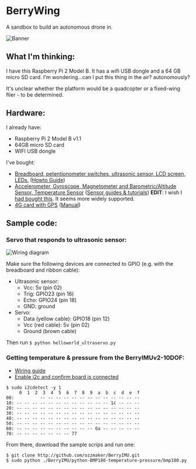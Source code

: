 # BerryWing
A sandbox to build an autonomous drone in.

![Banner](https://raw.githubusercontent.com/srosro/BerryWing/master/assets/berrywing.jpg)

## What I'm thinking:
I have this Raspberry Pi 2 Model B.  It has a wifi USB dongle and a 64 GB micro SD card.  I'm wondering...can I put this thing in the air? autonomously?

It's unclear whether the platform would be a quadcopter or a fixed-wing flier - to be determined.

## Hardware:

I already have:
* Raspberry Pi 2 Model B v1.1
* 64GB micro SD card
* WIFI USB dongle

I've bought:
* [Breadboard, petentionometer switches, ultrasonic sensor, LCD screen, LEDs.](https://www.amazon.com/gp/product/B06W54L7B5) ([Howto Guide](https://github.com/Freenove/Freenove_Ultimate_Starter_Kit_for_Raspberry_Pi))
* [Accelerometer, Gyroscope, Magnetometer and Barometric/Altitude Sensor, Temperature Sensor](https://www.amazon.com/gp/product/B072MN8ZRC) ([Sensor guides & tutorials](https://ozzmaker.com/product/berryimu-accelerometer-gyroscope-magnetometer-barometricaltitude-sensor/)) <b>EDIT</b>: I wish I [had bought this](https://www.amazon.com/HiLetgo-Gyroscope-Acceleration-Accelerator-Magnetometer/dp/B01I1J0Z7Y/).  It seems more widely supported.
* [4G card with GPS](https://www.amazon.com/gp/product/B07PLXNVGZ) ([Manual](https://www.waveshare.com/w/upload/6/6d/SIM7600E-H-4G-HAT-Manual-EN.pdf))


## Sample code:

### Servo that responds to ultrasonic sensor:

![Wiring diagram](https://raw.githubusercontent.com/srosro/BerryWing/master/assets/ultrasonic-servo-wiring.png)

Make sure the following devices are connected to GPIO (e.g. with the breadboard and ribbon cable):

* Ultrasonic sensor:
  * Vcc: 5v (pin 02)
  * Trig: GPIO23 (pin 16)
  * Echo: GPIO24 (pin 18)
  * GND: ground
* Servo:
  * Data (yellow cable): GPIO18 (pin 12)
  * Vcc (red cable): 5v (pin 02)
  * Ground (brown cable)

Then run ```$ python helloworld_ultraservo.py```


### Getting temperature & pressure from the BerryIMUv2-10DOF:

* [Wiring guide](https://ozzmaker.com/berryimu-quick-start-guide/#BerryIMU%20wiring)
* [Enable i2c and confirm board is connected](https://ozzmaker.com/i2c/)

```
$ sudo i2cdetect -y 1
     0  1  2  3  4  5  6  7  8  9  a  b  c  d  e  f
00:          -- -- -- -- -- -- -- -- -- -- -- -- --
10: -- -- -- -- -- -- -- -- -- -- -- -- 1c -- -- --
20: -- -- -- -- -- -- -- -- -- -- -- -- -- -- -- --
30: -- -- -- -- -- -- -- -- -- -- -- -- -- -- -- --
40: -- -- -- -- -- -- -- -- -- -- -- -- -- -- -- --
50: -- -- -- -- -- -- -- -- -- -- -- -- -- -- -- --
60: -- -- -- -- -- -- -- -- -- -- 6a -- -- -- -- --
70: -- -- -- -- -- -- -- 77
```

From there, download the sample scrips and run one:
```
$ git clone http://github.com/ozzmaker/BerryIMU.git
$ sudo python ./BerryIMU/python-BMP180-temperature-pressure/bmp180.py
